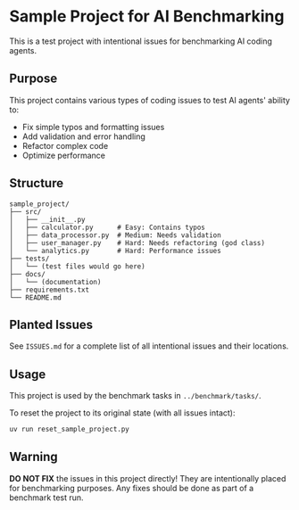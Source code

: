 # Sample Project for AI Benchmarking

This is a test project with intentional issues for benchmarking AI coding agents.

## Purpose

This project contains various types of coding issues to test AI agents' ability to:
- Fix simple typos and formatting issues
- Add validation and error handling
- Refactor complex code
- Optimize performance

## Structure

```
sample_project/
├── src/
│   ├── __init__.py
│   ├── calculator.py      # Easy: Contains typos
│   ├── data_processor.py  # Medium: Needs validation
│   ├── user_manager.py    # Hard: Needs refactoring (god class)
│   └── analytics.py       # Hard: Performance issues
├── tests/
│   └── (test files would go here)
├── docs/
│   └── (documentation)
├── requirements.txt
└── README.md
```

## Planted Issues

See `ISSUES.md` for a complete list of all intentional issues and their locations.

## Usage

This project is used by the benchmark tasks in `../benchmark/tasks/`.

To reset the project to its original state (with all issues intact):
```bash
uv run reset_sample_project.py
```

## Warning

**DO NOT FIX** the issues in this project directly! They are intentionally placed for benchmarking purposes. Any fixes should be done as part of a benchmark test run.